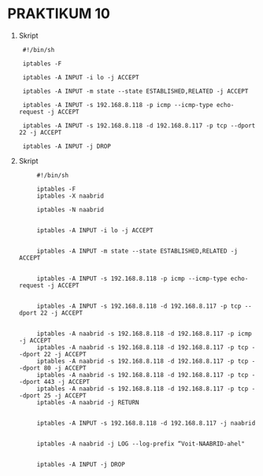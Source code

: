 # PRAKTIKUM 10

1) Skript
   
        #!/bin/sh
        
        iptables -F
        
        iptables -A INPUT -i lo -j ACCEPT
           
        iptables -A INPUT -m state --state ESTABLISHED,RELATED -j ACCEPT
        
        iptables -A INPUT -s 192.168.8.118 -p icmp --icmp-type echo-request -j ACCEPT
        
        iptables -A INPUT -s 192.168.8.118 -d 192.168.8.117 -p tcp --dport 22 -j ACCEPT
        
        iptables -A INPUT -j DROP

2) Skript
   
            #!/bin/sh
            
            iptables -F
            iptables -X naabrid
            
            iptables -N naabrid
            
            
            iptables -A INPUT -i lo -j ACCEPT
            
            
            iptables -A INPUT -m state --state ESTABLISHED,RELATED -j ACCEPT
            
            
            iptables -A INPUT -s 192.168.8.118 -p icmp --icmp-type echo-request -j ACCEPT
            
            
            iptables -A INPUT -s 192.168.8.118 -d 192.168.8.117 -p tcp --dport 22 -j ACCEPT
            
            
            iptables -A naabrid -s 192.168.8.118 -d 192.168.8.117 -p icmp -j ACCEPT
            iptables -A naabrid -s 192.168.8.118 -d 192.168.8.117 -p tcp --dport 22 -j ACCEPT
            iptables -A naabrid -s 192.168.8.118 -d 192.168.8.117 -p tcp --dport 80 -j ACCEPT
            iptables -A naabrid -s 192.168.8.118 -d 192.168.8.117 -p tcp --dport 443 -j ACCEPT
            iptables -A naabrid -s 192.168.8.118 -d 192.168.8.117 -p tcp --dport 25 -j ACCEPT
            iptables -A naabrid -j RETURN
            
            
            iptables -A INPUT -s 192.168.8.118 -d 192.168.8.117 -j naabrid
            
            
            iptables -A naabrid -j LOG --log-prefix “Voit-NAABRID-ahel"
            
            
            iptables -A INPUT -j DROP
